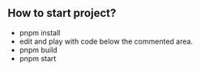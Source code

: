 ## How to start project?

- pnpm install
- edit and play with code below the commented area.
- pnpm build
- pnpm start

